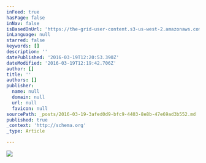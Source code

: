 ```yaml
---
inFeed: true
hasPage: false
inNav: false
isBasedOnUrl: 'https://the-grid-user-content.s3-us-west-2.amazonaws.com/d0b2ea9a-75b3-4a64-b0a3-229f543d9897.png'
inLanguage: null
starred: false
keywords: []
description: ''
datePublished: '2016-03-19T12:20:53.390Z'
dateModified: '2016-03-19T12:19:42.706Z'
author: []
title: ''
authors: []
publisher:
  name: null
  domain: null
  url: null
  favicon: null
sourcePath: _posts/2016-03-19-3afed0d9-bfc9-4403-8e8b-47e69ad3b552.md
published: true
_context: 'http://schema.org'
_type: Article

---
```

![](https://the-grid-user-content.s3-us-west-2.amazonaws.com/d0b2ea9a-75b3-4a64-b0a3-229f543d9897.png)